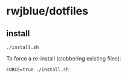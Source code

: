 # rwjblue/dotfiles

## install

```
./install.sh
```

To force a re-install (clobbering existing files):

```
FORCE=true ./install.sh
```
